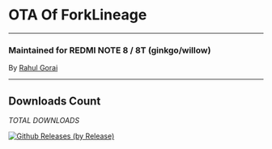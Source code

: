 # OTA Of ForkLineage

---------------------------------------------------------------------------------

### Maintained for REDMI NOTE 8 / 8T (ginkgo/willow)

By [Rahul Gorai](https://github.com/RahulGorai0206)

---------------------------------------------------------------------------------

## Downloads Count

*TOTAL DOWNLOADS*

[![Github Releases (by Release)](https://img.shields.io/github/downloads/RahulGorai0206/OTA/total.svg)](https://github.com/RahulGorai0206/OTA/releases)

